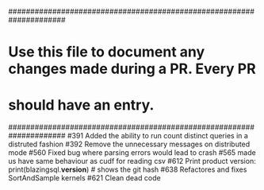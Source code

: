 #####################################################################
# Use this file to document any changes made during a PR. Every PR  #
# should have an entry.                                             #
#####################################################################
#391 Added the ability to run count distinct queries in a distruted fashion
#392 Remove the unnecessary messages on distributed mode
#560 Fixed bug where parsing errors would lead to crash
#565 made us have same behaviour as cudf for reading csv
#612 Print product version: print(blazingsql.__version__) # shows the git hash
#638 Refactores and fixes SortAndSample kernels
#621 Clean dead code
